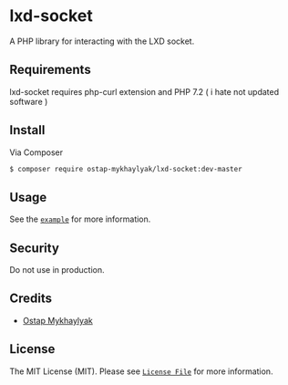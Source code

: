 # lxd-socket

A PHP library for interacting with the LXD socket.

## Requirements

lxd-socket requires php-curl extension and PHP 7.2 ( i hate not updated software )

## Install

Via Composer

``` bash
$ composer require ostap-mykhaylyak/lxd-socket:dev-master
```

## Usage

See the [`example`](./example) for more information.

## Security

Do not use in production.

## Credits

- [Ostap Mykhaylyak][link-author]

## License

The MIT License (MIT). Please see [`License File`](./LICENSE.md) for more information.

[link-author]: https://ostap.dev
